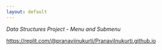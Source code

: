 ```yaml
---
layout: default
---
```


*Data Structures Project - Menu and Submenu*

https://replit.com/@pranaviinukurti/PranaviInukurti.github.io
